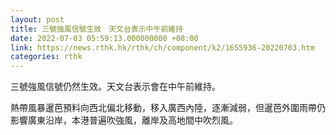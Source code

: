 ```yaml
---
layout: post
title: 三號強風信號生效　天文台表示中午前維持
date: 2022-07-03 05:59:13.000000000 +08:00
link: https://news.rthk.hk/rthk/ch/component/k2/1655936-20220703.htm
categories: rthk
---
```


三號強風信號仍然生效。天文台表示會在中午前維持。

熱帶風暴暹芭預料向西北偏北移動，移入廣西內陸，逐漸減弱，但暹芭外圍雨帶仍影響廣東沿岸，本港普遍吹強風，離岸及高地間中吹烈風。
